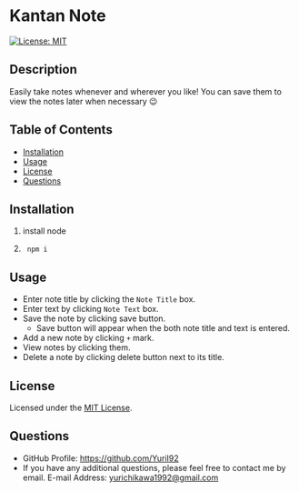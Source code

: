 
# Kantan Note
[![License: MIT](https://img.shields.io/badge/License-MIT-yellow.svg)](https://opensource.org/licenses/MIT)

## Description
Easily take notes whenever and wherever you like! You can save them to view the notes later when necessary 😉

## Table of Contents
- [Installation](#installation)
- [Usage](#usage)
- [License](#license)
- [Questions](#questions)

## Installation
1. install node
2. ```cd
    npm i
   ````

## Usage
- Enter note title by clicking the `Note Title` box.
- Enter text by clicking `Note Text` box.
- Save the note by clicking save button.
    - Save button will appear when the both note title and text is entered.
- Add a new note by clicking `+` mark.
- View notes by clicking them.
- Delete a note by clicking delete button next to its title.

## License
Licensed under the [MIT License](https://opensource.org/licenses/MIT).

## Questions
- GitHub Profile: https://github.com/YuriI92
- If you have any additional questions, please feel free to contact me by email.
  E-mail Address: <yurichikawa1992@gmail.com>
      
  